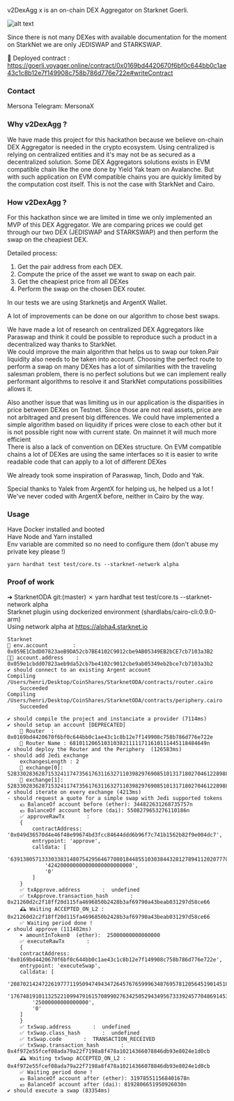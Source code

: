 v2DexAgg x is an on-chain DEX Aggregator on Starknet Goerli.  

![alt text](draft.excalidraw.png "Schema")

Since there is not many DEXes with available documentation for the moment on StarkNet we are only JEDISWAP and STARKSWAP.  
  
📜 Deployed contract : https://goerli.voyager.online/contract/0x0169bd4420670f6bf0c644bb0c1ae43c1c8b12e7f149908c758b786d776e722e#writeContract  
  

### Contact  
  
Mersona
Telegram: MersonaX  
  
### Why v2DexAgg ?  
  
We have made this project for this hackathon because we believe on-chain DEX Aggregator is needed in the crypto ecosystem. Using centralized is relying on centralized entities and it's may not be as secured as a decentralized solution. Some DEX Aggregators solutions exists in EVM compatible chain like the one done by Yield Yak team on Avalanche. But with such application on EVM compatible chains you are quickly limited by the computation cost itself. This is not the case with StarkNet and Cairo.  
  
### How v2DexAgg ?  
  
For this hackathon since we are limited in time we only implemented an MVP of this DEX Aggregator. We are comparing prices we could get through our two DEX (JEDISWAP and STARKSWAP) and then perform the swap on the cheapiest DEX.  
  
Detailed process:  
  
1. Get the pair address from each DEX.  
2. Compute the price of the asset we want to swap on each pair.  
3. Get the cheapiest price from all DEXes  
4. Perform the swap on the chosen DEX router.  
  
In our tests we are using Starknetjs and ArgentX Wallet.  
  
A lot of improvements can be done on our algorithm to chose best swaps.  
  
We have made a lot of research on centralized DEX Aggregators like Paraswap and think it could be possible to reproduce such a product in a decentralized way thanks to StarkNet.  
We could improve the main algorithm that helps us to swap our token.Pair liquidity also needs to be taken into account. Choosing the perfect route to perform a swap on many DEXes has a lot of similarities with the traveling salesman problem, there is no perfect solutions but we can implement really performant algorithms to resolve it and StarkNet computations possibilities allows it.  
  
Also another issue that was limiting us in our application is the disparities in price between DEXes on Testnet. Since those are not real assets, price are not arbitraged and present big differences. We could have implemented a simple algorithm based on liquidity if prices were close to each other but it is not possible right now with current state. On mainnet it will much more efficient  
There is also a lack of convention on DEXes structure. On EVM compatible chains a lot of DEXes are using the same interfaces so it is easier to write readable code that can apply to a lot of different DEXes  
  
We already took some inspiration of Paraswap, 1inch, Dodo and Yak.  
  
Special thanks to Yalek from ArgentX for helping us, he helped us a lot ! We've never coded with ArgentX before, neither in Cairo by the way.   
  
### Usage  
  
Have Docker installed and booted  
Have Node and Yarn installed  
Env variable are commited so no need to configure them (don't abuse my private key please !)  
  
    yarn hardhat test test/core.ts --starknet-network alpha  
  
  
### Proof of work  
  
➜  StarknetODA git:(master) ✗ yarn hardhat test test/core.ts --starknet-network alpha  
    Starknet plugin using dockerized environment (shardlabs/cairo-cli:0.9.0-arm)  
    Using network alpha at https://alpha4.starknet.io  
  
    Starknet  
    🔑 env.account        :  0x059E1CbdD07823aeB9DA52cb7BE4102C9012cbe9AB05349EB2bCE7cb7103a3B2  
    👨‍💻 account.address    :  0x059e1cbdd07823aeb9da52cb7be4102c9012cbe9ab05349eb2bce7cb7103a3b2  
    ✔ should connect to an existing Argent account  
    Compiling /Users/henri/Desktop/CoinShares/StarknetODA/contracts/router.cairo  
	    Succeeded  
    Compiling /Users/henri/Desktop/CoinShares/StarknetODA/contracts/periphery.cairo  
	    Succeeded  
  
    ✔ should compile the project and instanciate a provider (7114ms)  
    ✔ should setup an account [DEPRECATED]  
        📜 Router  : 0x0169bd4420670f6bf0c644bb0c1ae43c1c8b12e7f149908c758b786d776e722e  
        📜 Router Name : 68101120651031038211111711610111445118484649n  
    ✔ should deploy the Router and the Periphery  (126583ms)  
    - should add Jedi exchange  
        exchangesLength : 2  
        🔄 exchange[0]: 528330283628715324117473561763116327110398297690851013171802704612289884993n  
        🔄 exchange[1]: 528330283628715324117473561763116327110398297690851013171802704612289884993n  
    ✔ should iterate on every exchange (4213ms)  
    - should request a quote for a simple swap with Jedi supported tokens  
        💶 BalanceOf account before (ether): 344822631268735757n  
        💶 BalanceOf account before (dai): 5508279653276110186n  
        ✅ approveRawTx       :  
        {  
            contractAddress: '0x049d36570d4e46f48e99674bd3fcc84644ddd6b96f7c741b1562b82f9e004dc7',  
            entrypoint: 'approve',  
            calldata: [  
                '639138057133303383148075429564677080184485510303844328127894112020777038382',  
                '424200000000000000000000000',  
                '0'  
            ]  
        }  
        ✅ txApprove.address       :  undefined  
        ✅ txApprove.transaction_hash       :  0x21260d2c2f18ff20d115fa4696850b2428b3af69790a43beab031297d58ce66  
        🕰 Waiting ACCEPTED_ON_L2 : 0x21260d2c2f18ff20d115fa4696850b2428b3af69790a43beab031297d58ce66  
        ✅ Waiting period done !  
    ✔ should approve (111482ms)  
        ➤ amountInToken0  (ether):  25000000000000000  
        ✅ executeRawTx       :  
        {  
        contractAddress: '0x0169bd4420670f6bf0c644bb0c1ae43c1c8b12e7f149908c758b786d776e722e',  
        entrypoint: 'executeSwap',  
        calldata: [  
            '2087021424722619777119509474943472645767659996348769578120564519014510906823',  
            '1767481910113252210994791615708990276342505294349567333924577048691453030089',  
            '25000000000000000',  
            '0'  
        ]  
        }  
        ✅ txSwap.address       :  undefined  
        ✅ txSwap.class_hash       :  undefined  
        ✅ txSwap.code       :  TRANSACTION_RECEIVED  
        ✅ txSwap.transaction_hash       :  0x4f972e55fcef08ada79a22f7198a8f478a10214366078846db93e8024e1d0cb  
        🕰 Waiting txSwap ACCEPTED_ON_L2 : 0x4f972e55fcef08ada79a22f7198a8f478a10214366078846db93e8024e1d0cb  
        ✅ Waiting period done !  
        💶 BalanceOf account after (ether): 319785511568401678n  
        💶 BalanceOf account after (dai): 8192806651950926030n  
    ✔ should execute a swap (83354ms)  
  
